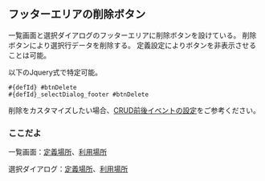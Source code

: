 ## フッターエリアの削除ボタン

一覧画面と選択ダイアログのフッターエリアに削除ボタンを設けている。
削除ボタンにより選択行データを削除する。
定義設定によりボタンを非表示させることは可能。

以下のJquery式で特定可能。
```
#{defId} #btnDelete
#{defId}_selectDialog_footer #btnDelete
```

削除をカスタマイズしたい場合、[CRUD前後イベントの設定](comm.beforeAfter.md)をご参考ください。

### ここだよ

一覧画面：[定義場所](https://efwgrp.github.io/ske/svg/footer.delete.listPage.def.svg)、[利用場所](https://efwgrp.github.io/ske/svg/footer.delete.listPage.svg)

選択ダイアログ：[定義場所](https://efwgrp.github.io/ske/svg/footer.delete.selectDialog.def.svg)、[利用場所](https://efwgrp.github.io/ske/svg/footer.delete.selectDialog.svg)
